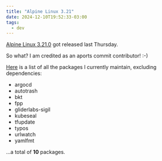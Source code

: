 ```yaml
---
title: "Alpine Linux 3.21"
date: 2024-12-10T19:52:33-03:00
tags:
  - dev
---
```


[Alpine Linux 3.21.0](https://alpinelinux.org/posts/Alpine-3.21.0-released.html)
got released last Thursday.

<!--more-->

So what? I am credited as an aports commit contributor! :-)

[Here](https://pkgs.alpinelinux.org/packages?name=&branch=edge&repo=&arch=x86_64&origin=&flagged=&maintainer=Thiago+Perrotta)
is a list of all the packages I currently maintain, excluding dependencies:

- argocd
- autotrash
- bkt
- fpp
- gliderlabs-sigil
- kubeseal
- tfupdate
- typos
- urlwatch
- yamlfmt

...a total of **10** packages.
